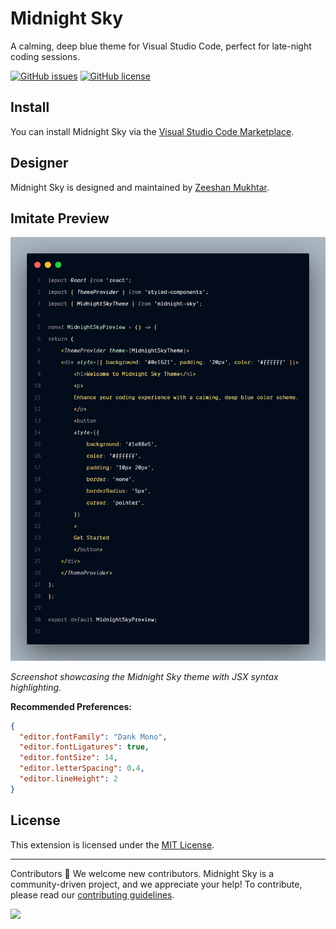 # Midnight Sky

A calming, deep blue theme for Visual Studio Code, perfect for late-night coding sessions.

[![GitHub issues](https://img.shields.io/github/issues/zeeshanMukhtar1/midnight-sky)](https://github.com/zeeshanMukhtar1/midnight-sky/issues)
[![GitHub license](https://img.shields.io/github/license/zeeshanMukhtar1/midnight-sky)](https://github.com/zeeshanMukhtar1/midnight-sky/blob/main/LICENSE)

## Install

You can install Midnight Sky via the [Visual Studio Code Marketplace](https://marketplace.visualstudio.com/items?itemName=MidnightSky.midnight-sky).

## Designer

Midnight Sky is designed and maintained by [Zeeshan Mukhtar](https://www.codewithzeeshan.me/).

## Imitate Preview

![Midnight Sky Preview](./images/midnight-sky-preview.png)

_Screenshot showcasing the Midnight Sky theme with JSX syntax highlighting._

**Recommended Preferences:**

```json
{
  "editor.fontFamily": "Dank Mono",
  "editor.fontLigatures": true,
  "editor.fontSize": 14,
  "editor.letterSpacing": 0.4,
  "editor.lineHeight": 2
}
```

## License

This extension is licensed under the [MIT License](LICENSE).

---

Contributors 💖
We welcome new contributors. Midnight Sky is a community-driven project, and we appreciate your help! To contribute, please read our [contributing guidelines](CONTRIBUTING.md).

<a href="https://github.com/ZeeshanMukhtar1/midnight-sky/graphs/contributors">
  <img src="https://contrib.rocks/image?repo=ZeeshanMukhtar1/midnight-sky" />
</a>
